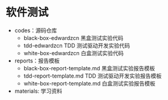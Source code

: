 # 软件测试

- codes：源码仓库
  - black-box-edwardzcn 黑盒测试实验代码
  - tdd-edwardzcn TDD 测试驱动开发实验代码
  - white-box-edwardzcn 白盒测试实验代码
- reports：报告模板
  - black-box-report-template.md 黑盒测试实验报告模板
  - tdd-report-template.md TDD 测试驱动开发实验报告模板
  - white-box-report-template.md 白盒测试实验报告模板
- materials: 学习资料
